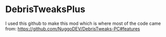 # DebrisTweaksPlus
I used this github to make this mod which is where most of the code came from: https://github.com/NuggoDEV/DebrisTweaks-PC#features
